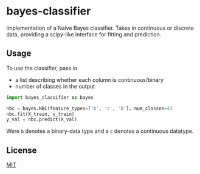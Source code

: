 # bayes-classifier

Implementation of a Naive Bayes classifier.
Takes in continuous or discrete data, providing a scipy-like interface for fitting and prediction.

## Usage

To use the classifier, pass in
* a list describing whether each column is continuous/binary
* number of classes in the output

```python
import bayes_classifier as bayes

nbc = bayes.NBC(feature_types=['b', 'c', 'b'], num_classes=4)
nbc.fit(X_train, y_train)
y_val = nbc.predict(X_val)
```
Were `b` denotes a binary-data type and a `c` denotes a continuous datatype.

## License
[MIT](https://choosealicense.com/licenses/mit/)
